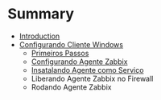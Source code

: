 # Summary

* [Introduction](README.md)
* [Configurando Cliente Windows](configuring_client_windows/README.md)
   * [Primeiros Passos](configuring_client_windows/firststeps.md)
   * [Configurando Agente Zabbix](configuring_client_windows/configurando_zabbix_agent.md)
   * [Insatalando Agente como Serviço](configuring_client_windows/insatalando_agente_como_servico.md)
   * Liberando Agente Zabbix no Firewall
   * Rodando Agente Zabbix

